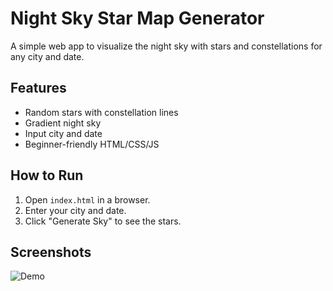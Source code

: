 # Night Sky Star Map Generator 

A simple web app to visualize the night sky with stars and constellations for any city and date.

## Features
- Random stars with constellation lines
- Gradient night sky
- Input city and date
- Beginner-friendly HTML/CSS/JS

## How to Run
1. Open `index.html` in a browser.
2. Enter your city and date.
3. Click "Generate Sky" to see the stars.

## Screenshots
![Demo](screenshots/demo.png)
